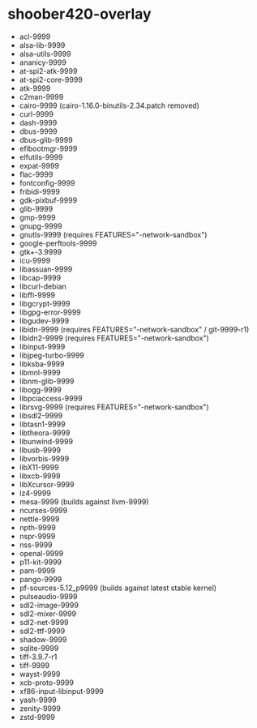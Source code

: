 # shoober420-overlay

* acl-9999
* alsa-lib-9999
* alsa-utils-9999
* ananicy-9999
* at-spi2-atk-9999
* at-spi2-core-9999
* atk-9999
* c2man-9999
* cairo-9999 (cairo-1.16.0-binutils-2.34.patch removed)
* curl-9999
* dash-9999
* dbus-9999
* dbus-glib-9999
* efibootmgr-9999
* elfutils-9999
* expat-9999
* flac-9999
* fontconfig-9999
* fribidi-9999
* gdk-pixbuf-9999
* glib-9999
* gmp-9999
* gnupg-9999
* gnutls-9999 (requires FEATURES="-network-sandbox")
* google-perftools-9999
* gtk+-3.9999
* icu-9999
* libassuan-9999
* libcap-9999
* libcurl-debian
* libffi-9999
* libgcrypt-9999
* libgpg-error-9999
* libgudev-9999
* libidn-9999 (requires FEATURES="-network-sandbox" / git-9999-r1)
* libidn2-9999 (requires FEATURES="-network-sandbox")
* libinput-9999
* libjpeg-turbo-9999
* libksba-9999
* libmnl-9999
* libnm-glib-9999
* libogg-9999
* libpciaccess-9999
* librsvg-9999 (requires FEATURES="-network-sandbox")
* libsdl2-9999
* libtasn1-9999
* libtheora-9999
* libunwind-9999
* libusb-9999
* libvorbis-9999
* libX11-9999
* libxcb-9999
* libXcursor-9999
* lz4-9999
* mesa-9999 (builds against llvm-9999)
* ncurses-9999
* nettle-9999
* npth-9999
* nspr-9999
* nss-9999
* openal-9999
* p11-kit-9999
* pam-9999
* pango-9999
* pf-sources-5.12_p9999 (builds against latest stable kernel)
* pulseaudio-9999
* sdl2-image-9999
* sdl2-mixer-9999
* sdl2-net-9999
* sdl2-ttf-9999
* shadow-9999
* sqlite-9999
* tiff-3.9.7-r1
* tiff-9999
* wayst-9999
* xcb-proto-9999
* xf86-input-libinput-9999
* yash-9999
* zenity-9999
* zstd-9999
